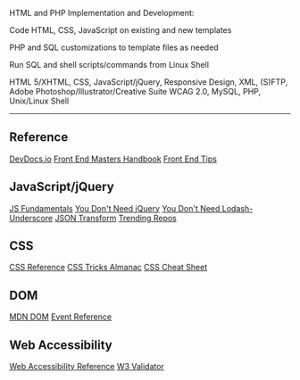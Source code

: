 HTML and PHP Implementation and Development:

Code HTML, CSS, JavaScript on existing and new templates

PHP and SQL customizations to template files as needed

Run SQL and shell scripts/commands from Linux Shell

HTML 5/XHTML, CSS, JavaScript/jQuery, Responsive Design, XML, (S)FTP, Adobe Photoshop/Illustrator/Creative Suite
WCAG 2.0, MySQL, PHP, Unix/Linux Shell

---

## Reference

[DevDocs.io](https://devdocs.io/)
[Front End Masters Handbook](https://frontendmasters.com/books/front-end-handbook/2018/)
[Front End Tips](https://30secondsofinterviews.org/)

## JavaScript/jQuery

[JS Fundamentals](https://medium.freecodecamp.org/learn-these-javascript-fundamentals-and-become-a-better-developer-2a031a0dc9cf)
[You Don't Need jQuery](https://github.com/nefe/You-Dont-Need-jQuery)
[You Don't Need Lodash-Underscore](https://github.com/you-dont-need/You-Dont-Need-Lodash-Underscore)
[JSON Transform](https://github.com/transform-it/transform-www)
[Trending Repos](https://bestofjs.org/)

## CSS

[CSS Reference](https://cssreference.io/)
[CSS Tricks Almanac](https://css-tricks.com/almanac/)
[CSS Cheat Sheet](https://adam-marsden.co.uk/css-cheat-sheet)

## DOM

[MDN DOM](https://developer.mozilla.org/en-US/docs/Web/API/Document_Object_Model)
[Event Reference](https://developer.mozilla.org/en-US/docs/Web/Events)

## Web Accessibility

[Web Accessibility Reference](https://frontendmasters.com/books/front-end-handbook/2018/tools/accessibility.html)
[W3 Validator](https://validator.w3.org/)
